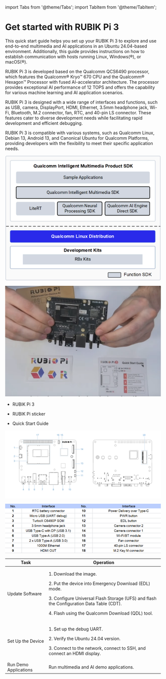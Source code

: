 import Tabs from '@theme/Tabs';
import TabItem from '@theme/TabItem';

# Get started with RUBIK Pi 3

This quick start guide helps you set up your RUBIK Pi 3 to explore and use end-to-end multimedia and AI applications in an Ubuntu 24.04-based environment. Additionally, this guide provides instructions on how to establish communication with hosts running Linux, Windows(®), or macOS(®).

RUBIK Pi 3 is developed based on the Qualcomm QCS6490 processor, which features the Qualcomm® Kryo™ 670 CPU and the Qualcomm® Hexagon™ Processor with fused AI-accelerator architecture. The processor provides exceptional AI performance of 12 TOPS and offers the capability for various machine learning and AI application scenarios.

RUBIK Pi 3 is designed with a wide range of interfaces and functions, such as USB, camera, DisplayPort, HDMI, Ethernet, 3.5mm headphone jack, Wi-Fi, Bluetooth, M.2 connector, fan, RTC, and 40-pin LS connector. These features cater to diverse development needs while facilitating rapid development and efficient debugging.

RUBIK Pi 3 is compatible with various systems, such as Qualcomm Linux, Debian 13, Android 13, and Canonical Ubuntu for Qualcomm Platforms, providing developers with the flexibility to meet their specific application needs.

![](../images/image.png)

<Tabs>
<TabItem value="packaging" label="Packaging">

![](../images/image-1.png)

* RUBIK Pi 3

* RUBIK Pi sticker

* Quick Start Guide
</TabItem>
<TabItem value="Intro" label="Introduction to the board">

![](../images/data-3.svg)

![](../images/image-2.png)
</TabItem>
<TabItem value="typflow" label="Typical workflow">


| Task                | Operation                                                                 |
|---------------------|--------------------------------------------------------------------------|
| Update Software     | <p>1. Download the image.</p><p>2. Put the device into Emergency Download (EDL) mode.</p><p>3. Configure Universal Flash Storage (UFS) and flash the Configuration Data Table (CDT).</p><p>4. Flash using the Qualcomm Download (QDL) tool.</p> |
| Set Up the Device   | <p>1. Set up the debug UART.</p><p>2. Verify the Ubuntu 24.04 version.</p><p>3. Connect to the network, connect to SSH, and connect an HDMI display.</p> |
| Run Demo Applications | Run multimedia and AI demo applications.                                |
</TabItem>
</Tabs> 